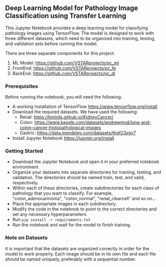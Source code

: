 ## Deep Learning Model for Pathology Image Classification using Transfer Learning

This Jupyter Notebook provides a deep learning model for classifying pathology images using TensorFlow. The model is designed to work with three different datasets, which need to be organized into training, testing, and validation sets before running the model.

There are three separate components for this project:

1. ML Model: https://github.com/VSTARprojects/pc_ml
2. FrontEnd: https://github.com/VSTARprojects/pc_fe
3. BackEnd: https://github.com/VSTARprojects/pc_dj

### Prerequisites
Before running the notebook, you will need the following:

- A working installation of TensorFlow https://www.tensorflow.org/install
- Download the required datasets. We have used the following:
  - Renal: https://bmirds.github.io/KidneyCancer/
  - Colon: https://www.kaggle.com/datasets/andrewmvd/lung-and-colon-cancer-histopathological-images
  - Gastric: https://data.mendeley.com/datasets/thgf23xgy7
- Install Jupyter Notebook https://jupyter.org/install

### Getting Started
- Download the Jupyter Notebook and open it in your preferred notebook environment.
- Organize your datasets into separate directories for training, testing, and validation. The directories should be named train, test, and valid, respectively.
- Within each of these directories, create subdirectories for each class of pathology that you want to classify. For example, "colon_adenocarinoma", "colon_normal", "renal_clearcell" and so on...
- Place the appropriate images in each subdirectory.
- Modify the code in the notebook to point to the correct directories and set any necessary hyperparameters.
- Run `pip install -r requirements.txt`
- Run the notebook and wait for the model to finish training.

### Note on Datasets
It is important that the datasets are organized correctly in order for the model to work properly. Each image should be in its own file and each file should be named uniquely, preferably with a sequential number.

